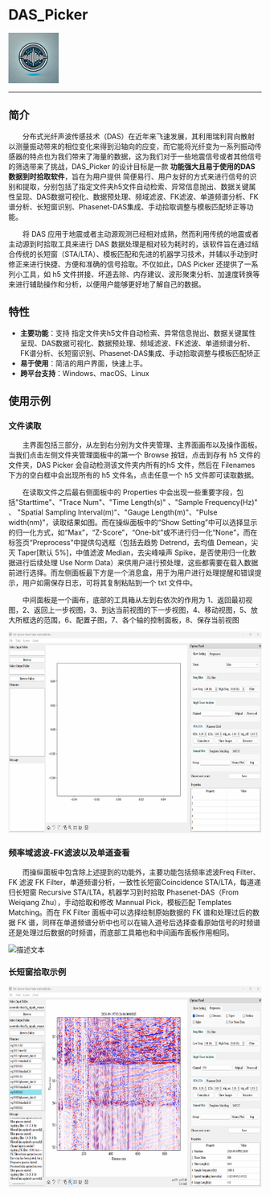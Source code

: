 # DAS_Picker

<img src="https://github.com/FuTau/DAS_Picker/blob/main/icon/icon.png" width="100" height="100" alt="描述文本">

---

## 简介
&emsp;&emsp;分布式光纤声波传感技术（DAS）在近年来飞速发展，其利用瑞利背向散射以测量振动带来的相位变化来得到沿轴向的应变，而它能将光纤变为一系列振动传感器的特点也为我们带来了海量的数据，这为我们对于一些地震信号或者其他信号的筛选带来了挑战，DAS_Picker 的设计目标是一款 **功能强大且易于使用的DAS数据到时拾取软件**，旨在为用户提供 简便易行、用户友好的方式来进行信号的识别和提取，分别包括了指定文件夹h5文件自动检索、异常信息抛出、数据关键属性呈现、DAS数据可视化、数据预处理、频域滤波、FK滤波、单道频谱分析、FK谱分析、长短窗识别、Phasenet-DAS集成、手动拾取调整与模板匹配矫正等功能。

&emsp;&emsp;将 DAS 应用于地震或者主动源观测已经相对成熟，然而利用传统的地震或者主动源到时拾取工具来进行 DAS 数据处理是相对较为耗时的，该软件旨在通过结合传统的长短窗（STA/LTA）、模板匹配和先进的机器学习技术，并辅以手动到时修正来进行快捷、方便和准确的信号拾取。不仅如此，DAS Picker 还提供了一系列小工具，如 h5 文件拼接、坏道去除、内存建议、波形聚束分析、加速度转换等来进行辅助操作和分析，以便用户能够更好地了解自己的数据。

## 特性
- **主要功能**：支持 指定文件夹h5文件自动检索、异常信息抛出、数据关键属性呈现、DAS数据可视化、数据预处理、频域滤波、FK滤波、单道频谱分析、FK谱分析、长短窗识别、Phasenet-DAS集成、手动拾取调整与模板匹配矫正
- **易于使用**：简洁的用户界面，快速上手。
- **跨平台支持**：Windows、macOS、Linux

## 使用示例
### 文件读取
&emsp;&emsp;主界面包括三部分，从左到右分别为文件夹管理、主界面画布以及操作面板。当我们点击左侧文件夹管理面板中的第一个 Browse 按钮，点击到存有 h5 文件的文件夹，DAS Picker 会自动检测该文件夹内所有的h5 文件，然后在 Filenames 下方的空白框中会出现所有的 h5 文件名，点击任意一个 h5 文件即可读取数据。

&emsp;&emsp;在读取文件之后最右侧面板中的 Properties 中会出现一些重要字段，包括"Starttime"、"Trace Num"、"Time Length(s)" 、"Sample Frequency(Hz)" 、 "Spatial Sampling Interval(m)"、"Gauge Length(m)"、"Pulse width(nm)"，读取结果如图。而在操纵面板中的“Show Setting”中可以选择显示的归一化方式，如“Max”，“Z-Score”，“One-bit”或不进行归一化“None”，而在标签页“Preprocess”中提供勾选框（包括去趋势 Detrend，去均值 Demean，尖灭 Taper[默认 5%]，中值滤波 Median，去尖峰噪声 Spike，是否使用归一化数据进行后续处理 Use Norm Data）来供用户进行预处理，这些都需要在载入数据前进行选择。而左侧面板最下方是一个消息盒，用于为用户进行处理提醒和错误提示，用户如需保存日志，可将其复制粘贴到一个 txt 文件中。

&emsp;&emsp;中间面板是一个画布，底部的工具箱从左到右依次的作用为 1、返回最初视图，2、返回上一步视图，3、到达当前视图的下一步视图，4、移动视图，5、放大所框选的范围，6、配置子图，7、各个轴的控制面板，8、保存当前视图

<img src="https://github.com/FuTau/DAS_Picker/blob/main/gif/文件读取.gif" width="700" height="400" alt="描述文本">

### 频率域滤波-FK滤波以及单道查看
&emsp;&emsp;而操纵面板中包含除上述提到的功能外，主要功能包括频率滤波Freq Filter、FK 滤波 FK Filter，单道频谱分析，一致性长短窗Coincidence STA/LTA，每道递归长短窗 Recursive STA/LTA，机器学习到时拾取 Phasenet-DAS（From Weiqiang Zhu），手动拾取和修改 Mannual Pick，模板匹配 Templates Matching。而在 FK Filter 面板中可以选择绘制原始数据的 FK 谱和处理过后的数据 FK 谱，同样在单道频谱分析中也可以在输入道号后选择查看原始信号的时频谱还是处理过后数据的时频谱，而底部工具箱也和中间画布面板作用相同。

<img src="https://github.com/FuTau/DAS_Picker/blob/main/gif/频域滤波-FK滤波以及单道查看.gif" width="700" height="400" alt="描述文本">

### 长短窗拾取示例

<img src="https://github.com/FuTau/DAS_Picker/blob/main/gif/长短窗.gif" width="700" height="400" alt="描述文本">
